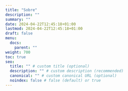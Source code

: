 ```yaml
---
title: "Sobre"
description: ""
summary: ""
date: 2024-04-22T12:45:18+01:00
lastmod: 2024-04-22T12:45:18+01:00
draft: false
menu:
  docs:
    parent: ""
weight: 700
toc: true
seo:
  title: "" # custom title (optional)
  description: "" # custom description (recommended)
  canonical: "" # custom canonical URL (optional)
  noindex: false # false (default) or true
---
```

